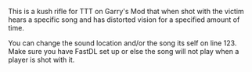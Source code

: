 This is a kush rifle for TTT on Garry's Mod that when shot with the victim hears a specific song and has distorted vision for a specified amount of time.

You can change the sound location and/or the song its self on line 123. Make sure you have FastDL set up or else the song will not play when a player is shot with it.